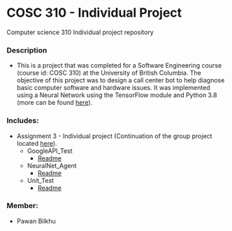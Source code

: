 # COSC 310 - Individual Project
Computer science 310 Individual project repository  
### Description
* This is a project that was completed for a Software Engineering course (course id: COSC 310) at the University of British Columbia. The objective of this project was to design a call center bot to help diagnose basic computer software and hardware issues. It was implemented using a Neural Network using the TensorFlow module and Python 3.8 (more can be found [here](https://github.com/COSC310-Team7/Pawan_IndividualProject/blob/master/Assignment3/NeuralNet_Agent/README.md)).
### Includes:
* Assignment 3 - Individual project (Continuation of the group project located [here](https://github.com/COSC310-Team7/Projects)).
    * GoogleAPI_Test
      * [Readme](https://github.com/COSC310-Team7/Pawan_IndividualProject/blob/master/Assignment3/GoogleAPI_Test/README.md)
    * NeuralNet_Agent
      * [Readme](https://github.com/COSC310-Team7/Pawan_IndividualProject/blob/master/Assignment3/NeuralNet_Agent/README.md)
    * Unit_Test
      * [Readme](https://github.com/COSC310-Team7/Pawan_IndividualProject/blob/master/Assignment3/Unit_Test/README.md)
### Member:
* Pawan Bilkhu
